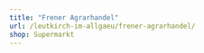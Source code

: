 ```yaml
---
title: "Frener Agrarhandel"
url: /leutkirch-im-allgaeu/frener-agrarhandel/
shop: Supermarkt
---
```

